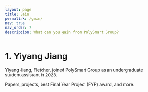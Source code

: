 ```yaml
---
layout: page
title: Gain
permalink: /gain/
nav: true
nav_order: 7
description: What can you gain from PolySmart Group?
---
```


# 1. Yiyang Jiang

Yiyang Jiang, Fletcher, joined PolySmart Group as an undergraduate student assistant in 2023.

Papers, projects, best Final Year Project (FYP) award, and more.
